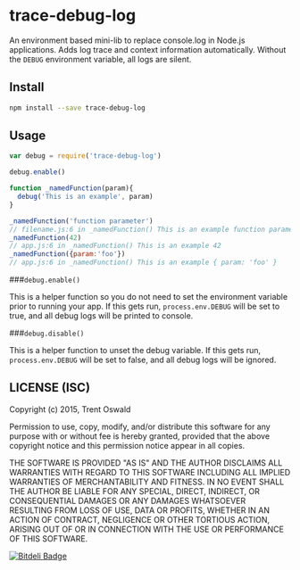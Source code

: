 # trace-debug-log

An environment based mini-lib to replace console.log in Node.js applications. Adds log trace and context information automatically. Without the `DEBUG` environment variable, all logs are silent.

## Install

```sh
npm install --save trace-debug-log
```

## Usage

```js
var debug = require('trace-debug-log')

debug.enable()

function _namedFunction(param){
  debug('This is an example', param)
}

_namedFunction('function parameter')
// filename.js:6 in _namedFunction() This is an example function parameter
_namedFunction(42)
// app.js:6 in _namedFunction() This is an example 42
_namedFunction({param:'foo'})
// app.js:6 in _namedFunction() This is an example { param: 'foo' }
```

###`debug.enable()`

This is a helper function so you do not need to set the environment variable prior to running your app. If this gets run, `process.env.DEBUG` will be set to true, and all debug logs will be printed to console.

###`debug.disable()`

This is a helper function to unset the debug variable. If this gets run, `process.env.DEBUG` will be set to false, and all debug logs will be ignored.

## LICENSE (ISC)

Copyright (c) 2015, Trent Oswald

Permission to use, copy, modify, and/or distribute this software for any
purpose with or without fee is hereby granted, provided that the above
copyright notice and this permission notice appear in all copies.

THE SOFTWARE IS PROVIDED "AS IS" AND THE AUTHOR DISCLAIMS ALL WARRANTIES
WITH REGARD TO THIS SOFTWARE INCLUDING ALL IMPLIED WARRANTIES OF
MERCHANTABILITY AND FITNESS. IN NO EVENT SHALL THE AUTHOR BE LIABLE FOR ANY
SPECIAL, DIRECT, INDIRECT, OR CONSEQUENTIAL DAMAGES OR ANY DAMAGES
WHATSOEVER RESULTING FROM LOSS OF USE, DATA OR PROFITS, WHETHER IN AN ACTION
OF CONTRACT, NEGLIGENCE OR OTHER TORTIOUS ACTION, ARISING OUT OF OR IN
CONNECTION WITH THE USE OR PERFORMANCE OF THIS SOFTWARE.

[![Bitdeli Badge](https://d2weczhvl823v0.cloudfront.net/therebelrobot/trace-debug-log/trend.png)](https://bitdeli.com/free "Bitdeli Badge")

